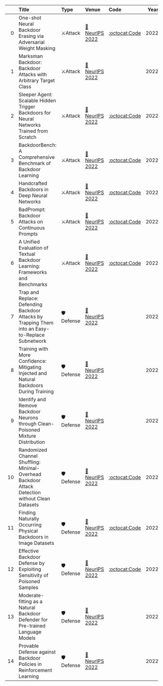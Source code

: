 |    | Title                                                                                            | Type     | Venue                                                                             | Code                                                                                               |   Year |
|---:|:-------------------------------------------------------------------------------------------------|:---------|:----------------------------------------------------------------------------------|:---------------------------------------------------------------------------------------------------|-------:|
|  0 | One-shot Neural Backdoor Erasing via Adversarial Weight Masking                                  | ⚔Attack  | [📝NeurIPS 2022](https://arxiv.org/abs/2207.04497)                                | [:octocat:Code](https://github.com/jinghuichen/AWM)                                                |   2022 |
|  1 | Marksman Backdoor: Backdoor Attacks with Arbitrary Target Class                                  | ⚔Attack  | [📝NeurIPS 2022](https://nips.cc/Conferences/2022/ScheduleMultitrack?event=52924) |                                                                                                    |   2022 |
|  2 | Sleeper Agent: Scalable Hidden Trigger Backdoors for Neural Networks Trained from Scratch        | ⚔Attack  | [📝NeurIPS 2022](https://arxiv.org/abs/2106.08970)                                | [:octocat:Code](https://github.com/hsouri/Sleeper-Agent)                                           |   2022 |
|  3 | BackdoorBench: A Comprehensive Benchmark of Backdoor Learning                                    | ⚔Attack  | [📝NeurIPS 2022](https://arxiv.org/abs/2206.12654)                                | [:octocat:Code](https://github.com/SCLBD/BackdoorBench)                                            |   2022 |
|  4 | Handcrafted Backdoors in Deep Neural Networks                                                    | ⚔Attack  | [📝NeurIPS 2022](https://arxiv.org/abs/2106.04690)                                | [:octocat:Code]()                                                                                  |   2022 |
|  5 | BadPrompt: Backdoor Attacks on Continuous Prompts                                                | ⚔Attack  | [📝NeurIPS 2022]()                                                                | [:octocat:Code]()                                                                                  |   2022 |
|  6 | A Unified Evaluation of Textual Backdoor Learning: Frameworks and Benchmarks                     | ⚔Attack  | [📝NeurIPS 2022](https://arxiv.org/abs/2206.08514)                                | [:octocat:Code](https://github.com/thunlp/OpenBackdoor)                                            |   2022 |
|  7 | Trap and Replace: Defending Backdoor Attacks by Trapping Them into an Easy-to-Replace Subnetwork | 🛡Defense | [📝NeurIPS 2022]()                                                                |                                                                                                    |   2022 |
|  8 | Training with More Confidence: Mitigating Injected and Natural Backdoors During Training         | 🛡Defense | [📝NeurIPS 2022]()                                                                |                                                                                                    |   2022 |
|  9 | Identify and Remove Backdoor Neurons through Clean-Poisoned Mixture Distribution                 | 🛡Defense | [📝NeurIPS 2022]()                                                                |                                                                                                    |   2022 |
| 10 | Randomized Channel Shuffling: Minimal-Overhead Backdoor Attack Detection without Clean Datasets  | 🛡Defense | [📝NeurIPS 2022]()                                                                | [:octocat:Code](https://github.com/VITA-Group/Random-Shuffling-BackdoorDetect/blob/main/README.md) |   2022 |
| 11 | Finding Naturally Occurring Physical Backdoors in Image Datasets                                 | 🛡Defense | [📝NeurIPS 2022](https://openreview.net/forum?id=v3yM5zVzP4C)                     | [:octocat:Code](https://github.com/uchicago-sandlab/naturalbackdoors)                              |   2022 |
| 12 | Effective Backdoor Defense by Exploiting Sensitivity of Poisoned Samples                         | 🛡Defense | [📝NeurIPS 2022]()                                                                | [:octocat:Code](https://github.com/SCLBD/Effective_backdoor_defense)                               |   2022 |
| 13 | Moderate-fitting as a Natural Backdoor Defender for Pre-trained Language Models                  | 🛡Defense | [📝NeurIPS 2022]()                                                                |                                                                                                    |   2022 |
| 14 | Provable Defense against Backdoor Policies in Reinforcement Learning                             | 🛡Defense | [📝NeurIPS 2022]()                                                                |                                                                                                    |   2022 |